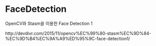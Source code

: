 # FaceDetection


<p>OpenCV와 Stasm을 이용한 Face Detection 1</p>
http://devdivr.com/2015/11/opencv%EC%99%80-stasm%EC%9D%84-%EC%9D%B4%EC%9A%A9%ED%95%9C-face-detection1/
